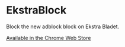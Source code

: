 # EkstraBlock
Block the new adblock block on Ekstra Bladet.

[Available in the Chrome Web Store](https://chrome.google.com/webstore/detail/ekstrablock/gkfeoebdmiodjbhclogdmahffifmiejd)
